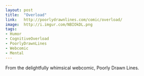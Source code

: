 ```yaml
---
layout: post
title:  "Overload"
link:   http://poorlydrawnlines.com/comic/overload/
image:  http://i.imgur.com/NBIOkDL.png
tags:
- Humor
- CognitiveOverload
- PoorlyDrawnLines
- Webcomic
- Mental
---
```

From the delightfully whimsical webcomic, Poorly Drawn Lines.
